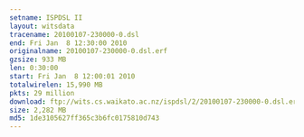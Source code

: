 ```yaml
---
setname: ISPDSL II
layout: witsdata
tracename: 20100107-230000-0.dsl
end: Fri Jan  8 12:30:00 2010
originalname: 20100107-230000-0.dsl.erf
gzsize: 933 MB
len: 0:30:00
start: Fri Jan  8 12:00:01 2010
totalwirelen: 15,990 MB
pkts: 29 million
download: ftp://wits.cs.waikato.ac.nz/ispdsl/2/20100107-230000-0.dsl.erf.gz
size: 2,282 MB
md5: 1de3105627ff365c3b6fc0175810d743
---
```

